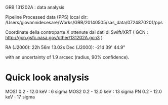 GRB 131202A : data analysis

Pipeline Processed data (PPS) local dir: /Users/giovannidecesare/Works/GRB/20140505/sas_data/0724870201/pps

Coordinate della controparte X ottenute dai dati di Swift/XRT 
( GCN : http://gcn.gsfc.nasa.gov/other/131202A.gcn3 )

RA (J2000): 22h 56m 13.02s
Dec (J2000): -21d 39' 44.9"

with an uncertainty of 1.9 arcsec (radius, 90% confidence).

Quick look analysis
==================
MOS1 0.2 - 12.0 keV :  6 sigma
MOS2 0.2 - 12.0 keV : 13 sigma
PN   0.2 - 12.0 keV : 17 sigma
 
